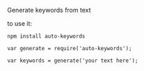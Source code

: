 Generate keywords from text

to use it:

```
npm install auto-keywords
```

```
var generate = require('auto-keywords');

var keywords = generate('your text here');
```